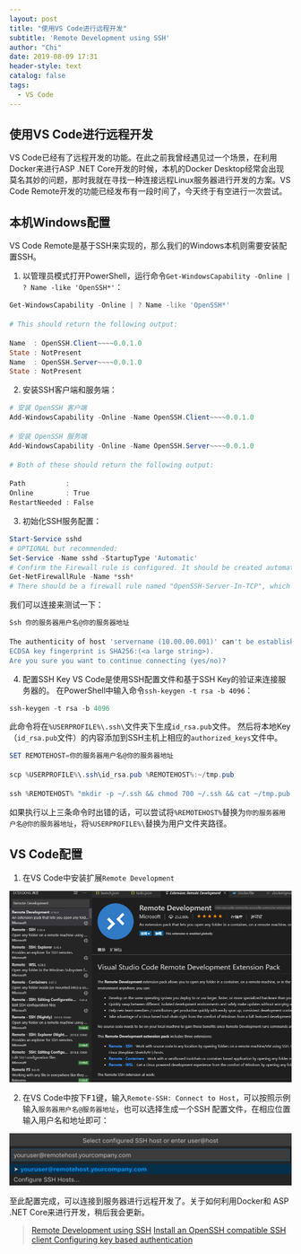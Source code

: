 ```yaml
---
layout: post
title: "使用VS Code进行远程开发"
subtitle: 'Remote Development using SSH'
author: "Chi"
date: 2019-08-09 17:31
header-style: text
catalog: false
tags:
  - VS Code
---
```


## 使用VS Code进行远程开发

VS Code已经有了远程开发的功能。在此之前我曾经遇见过一个场景，在利用Docker来进行ASP .NET Core开发的时候，本机的Docker Desktop经常会出现莫名其妙的问题，那时我就在寻找一种连接远程Linux服务器进行开发的方案。VS Code Remote开发的功能已经发布有一段时间了，今天终于有空进行一次尝试。

## 本机Windows配置

VS Code Remote是基于SSH来实现的，那么我们的Windows本机则需要安装配置SSH。

1. 以管理员模式打开PowerShell，运行命令`Get-WindowsCapability -Online | ? Name -like 'OpenSSH*'`：

```PowerShell
Get-WindowsCapability -Online | ? Name -like 'OpenSSH*'

# This should return the following output:

Name  : OpenSSH.Client~~~~0.0.1.0
State : NotPresent
Name  : OpenSSH.Server~~~~0.0.1.0
State : NotPresent
```

2. 安装SSH客户端和服务端：

```PowerShell
# 安装 OpenSSH 客户端
Add-WindowsCapability -Online -Name OpenSSH.Client~~~~0.0.1.0

# 安装 OpenSSH 服务端
Add-WindowsCapability -Online -Name OpenSSH.Server~~~~0.0.1.0

# Both of these should return the following output:

Path          :
Online        : True
RestartNeeded : False
```


3. 初始化SSH服务配置：

```PowerShell
Start-Service sshd
# OPTIONAL but recommended:
Set-Service -Name sshd -StartupType 'Automatic'
# Confirm the Firewall rule is configured. It should be created automatically by setup.
Get-NetFirewallRule -Name *ssh*
# There should be a firewall rule named "OpenSSH-Server-In-TCP", which should be enabled
```

我们可以连接来测试一下：

```PowerShell
Ssh 你的服务器用户名@你的服务器地址

The authenticity of host 'servername (10.00.00.001)' can't be established.
ECDSA key fingerprint is SHA256:(<a large string>).
Are you sure you want to continue connecting (yes/no)?
```

4. 配置SSH Key
 VS Code是使用SSH配置文件和基于SSH Key的验证来连接服务器的。
 在PowerShell中输入命令`ssh-keygen -t rsa -b 4096`：

```PowerShell
ssh-keygen -t rsa -b 4096
```

此命令将在`%USERPROFILE%\.ssh\`文件夹下生成`id_rsa.pub`文件。
然后将本地Key（`id_rsa.pub`文件）的内容添加到SSH主机上相应的`authorized_keys`文件中。

```PowerShell
SET REMOTEHOST=你的服务器用户名@你的服务器地址

scp %USERPROFILE%\.ssh\id_rsa.pub %REMOTEHOST%:~/tmp.pub

ssh %REMOTEHOST% "mkdir -p ~/.ssh && chmod 700 ~/.ssh && cat ~/tmp.pub >> ~/.ssh/authorized_keys && chmod 600 ~/.ssh/authorized_keys && rm -f ~/tmp.pub"
```

如果执行以上三条命令时出错的话，可以尝试将`%REMOTEHOST%`替换为`你的服务器用户名@你的服务器地址`，将`%USERPROFILE%\`替换为用户文件夹路径。

## VS Code配置

1. 在VS Code中安装扩展`Remote Development`

![Remote Development](..\img\in-post\2019-08-09-remote-development\2019-08-09-remote-development.png)

2. 在VS Code中按下<kbd>F1</kbd>键，输入`Remote-SSH: Connect to Host`，可以按照示例输入`服务器用户名@服务器地址`，也可以选择生成一个SSH 配置文件，在相应位置输入用户名和地址即可：

![ssh_user](..\img\in-post\2019-08-09-remote-development\ssh-user@box.png)

至此配置完成，可以连接到服务器进行远程开发了。关于如何利用Docker和 ASP .NET Core来进行开发，稍后我会更新。

> [Remote Development using SSH](https://code.visualstudio.com/docs/remote/ssh#_getting-started)
> [Install an OpenSSH compatible SSH client ](https://code.visualstudio.com/docs/remote/troubleshooting#_installing-a-supported-ssh-client)
> [Configuring key based authentication](https://code.visualstudio.com/docs/remote/troubleshooting#_configuring-key-based-authentication)
